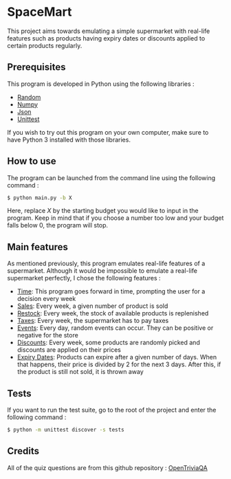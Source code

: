 # SpaceMart

This project aims towards emulating a simple supermarket with real-life features such as products having expiry dates or discounts applied to certain products regularly. 

## Prerequisites

This program is developed in Python using the following libraries :
- [Random](https://docs.python.org/fr/3/library/random.html)
- [Numpy](https://numpy.org/) 
- [Json](https://docs.python.org/3/library/json.html) 
- [Unittest](https://docs.python.org/3/library/unittest.html)

If you wish to try out this program on your own computer, make sure to have Python 3 installed with those libraries.

## How to use

The program can be launched from the command line using the following command :

```bash
$ python main.py -b X
```

Here, replace *X* by the starting budget you would like to input in the program. Keep in mind that if you choose a number too low and your budget falls below 0, the program will stop.

## Main features

As mentioned previously, this program emulates real-life features of a supermarket. Although it would be impossible to emulate a real-life supermarket perfectly, I chose the following features :
- <span style="text-decoration: underline">Time</span>: This program goes forward in time, prompting the user for a decision every week
- <span style="text-decoration: underline">Sales</span>: Every week, a given number of product is sold
- <span style="text-decoration: underline">Restock</span>: Every week, the stock of available products is replenished
- <span style="text-decoration: underline">Taxes</span>: Every week, the supermarket has to pay taxes
- <span style="text-decoration: underline">Events</span>: Every day, random events can occur. They can be positive or negative for the store
- <span style="text-decoration: underline">Discounts</span>: Every week, some products are randomly picked and discounts are applied on their prices
- <span style="text-decoration: underline">Expiry Dates</span>: Products can expire after a given number of days. When that happens, their price is divided by 2 for the next 3 days. After this, if the product is still not sold, it is thrown away

## Tests

If you want to run the test suite, go to the root of the project and enter the following command :

```bash
$ python -m unittest discover -s tests
```

## Credits

All of the quiz questions are from this github repository : [OpenTriviaQA](https://github.com/uberspot/OpenTriviaQA)